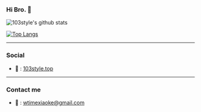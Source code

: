 
### Hi Bro. 👋

![103style's github stats](https://github-readme-stats.vercel.app/api?username=103style&show_icons=true&theme=dracula)

[![Top Langs](https://github-readme-stats.vercel.app/api/top-langs/?username=103style&layout=compact&theme=dark)](https://github.com/103style/github-readme-stats)

---- 


### Social

- 👻 : [103style.top](http://103style.top)

----

### Contact me
- 👻 : wtimexiaoke@gmail.com

